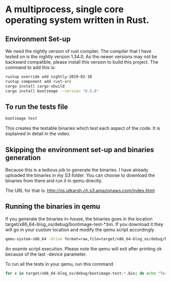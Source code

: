 # A multiprocess, single core operating system written in Rust.

## Environment Set-up
We need the nightly version of rust compiler. The compiler that I have tested on is the nightly version 1.34.0. As the newer versions may not be backward compatible, please install this version to build this project. The command to add this is: 
```sh
rustup override add nightly-2019-02-10
rustup component add rust-src
cargo install cargo-xbuild
cargo install bootimage --version "0.5.8"
```

## To run the tests file
```sh
bootimage test
```

This creates the testable binaries which test each aspect of the code. It is explained in detail in the video.

## Skipping the environment set-up and binaries generation
Because this is a tedious job to generate the binaries. I have already uploaded the binaries in my S3 folder. You can choose to download the binaries from there and run it in qemu directly.

The URL for that is:
http://os.utkarsh.ch.s3.amazonaws.com/index.html

## Running the binaries in qemu
If you generate the binaries in-house, the binaries goes in the location target/x86\_64-blog\_os/debug/bootimage-test-\*.bin. If you download it they will go in your custom location and modify the qemu script accordingly

```sh
qemu-system-x86_64 -drive format=raw,file=target/x86_64-blog_os/debug/bootimage-test-scheduler.bin -m 32M -serial mon:stdio -device isa-debug-exit,iobase=0xf4,iosize=0x04
```
An examle script execution. Please note the qemu will exit after printing ok because of the last -device parameter.

To run all the tests in your qemu, run this command 
```sh
for x in target/x86_64-blog_os/debug/bootimage-test-*.bin; do echo "Test $x"; qemu-system-x86_64 -drive format=raw,file=$x -m 32M -serial mon:stdio -device isa-debug-exit,iobase=0xf4,iosize=0x04 ; done
```

